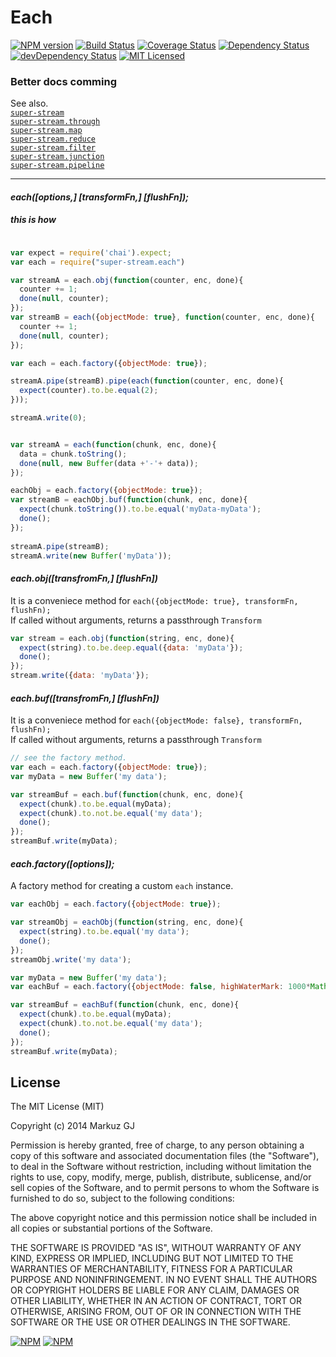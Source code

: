 # Each


[![NPM version](https://badge.fury.io/js/super-stream.each.png)](https://npmjs.org/package/super-stream.each)
[![Build Status](https://travis-ci.org/markuz-gj/super-stream.each.png?branch=master)](https://travis-ci.org/markuz-gj/super-stream.each)
[![Coverage Status](https://coveralls.io/repos/markuz-gj/super-stream.each/badge.png?branch=master)](https://coveralls.io/r/markuz-gj/super-stream.each?branch=master)
[![Dependency Status](https://david-dm.org/markuz-gj/super-stream.each.png)](https://david-dm.org/markuz-gj/super-stream.each)
[![devDependency Status](https://david-dm.org/markuz-gj/super-stream.each/dev-status.png)](https://david-dm.org/markuz-gj/super-stream.each#info=devDependencies)
[![MIT Licensed](http://img.shields.io/badge/license-MIT-blue.svg)](#license)

### Better docs comming

See also.  
[`super-stream`](https://github.com/markuz-gj/super-stream)  
[`super-stream.through`](https://github.com/markuz-gj/super-stream.through)  
[`super-stream.map`](https://github.com/markuz-gj/super-stream.map)  
[`super-stream.reduce`](https://github.com/markuz-gj/super-stream.reduce)  
[`super-stream.filter`](https://github.com/markuz-gj/super-stream.filter)  
[`super-stream.junction`](https://github.com/markuz-gj/super-stream.junction)  
[`super-stream.pipeline`](https://github.com/markuz-gj/super-stream.pipeline)  

* * *


#### _each([options,] [transformFn,] [flushFn]);_

##### this is how



```javascript

var expect = require('chai').expect;
var each = require("super-stream.each")

var streamA = each.obj(function(counter, enc, done){
  counter += 1;
  done(null, counter);
});
var streamB = each({objectMode: true}, function(counter, enc, done){
  counter += 1;
  done(null, counter);
});

var each = each.factory({objectMode: true});

streamA.pipe(streamB).pipe(each(function(counter, enc, done){
  expect(counter).to.be.equal(2);
}));

streamA.write(0);

```



```javascript

var streamA = each(function(chunk, enc, done){
  data = chunk.toString();
  done(null, new Buffer(data +'-'+ data));
});

eachObj = each.factory({objectMode: true});
var streamB = eachObj.buf(function(chunk, enc, done){
  expect(chunk.toString()).to.be.equal('myData-myData');
  done();
});
 
streamA.pipe(streamB);
streamA.write(new Buffer('myData'));

```


#### _each.obj([transfromFn,] [flushFn])_



It is a conveniece method for `each({objectMode: true}, transformFn, flushFn);`  
If called without arguments, returns a passthrough `Transform` 



```javascript
var stream = each.obj(function(string, enc, done){
  expect(string).to.be.deep.equal({data: 'myData'});
  done();
});
stream.write({data: 'myData'});
```


#### _each.buf([transfromFn,] [flushFn])_


It is a conveniece method for `each({objectMode: false}, transformFn, flushFn);`  
If called without arguments, returns a passthrough `Transform` 



```javascript
// see the factory method.
var each = each.factory({objectMode: true});
var myData = new Buffer('my data');

var streamBuf = each.buf(function(chunk, enc, done){
  expect(chunk).to.be.equal(myData);
  expect(chunk).to.not.be.equal('my data');
  done();
});
streamBuf.write(myData);
```


#### _each.factory([options]);_



A factory method for creating a custom `each` instance.  



```javascript
var eachObj = each.factory({objectMode: true});

var streamObj = eachObj(function(string, enc, done){
  expect(string).to.be.equal('my data');
  done();
});
streamObj.write('my data');
```

```javascript
var myData = new Buffer('my data');
var eachBuf = each.factory({objectMode: false, highWaterMark: 1000*Math.pow(2,6)});

var streamBuf = eachBuf(function(chunk, enc, done){
  expect(chunk).to.be.equal(myData);
  expect(chunk).to.not.be.equal('my data');
  done();
});
streamBuf.write(myData);
```

License
---

The MIT License (MIT)

Copyright (c) 2014 Markuz GJ

Permission is hereby granted, free of charge, to any person obtaining a copy of this software and associated documentation files (the "Software"), to deal in the Software without restriction, including without limitation the rights to
use, copy, modify, merge, publish, distribute, sublicense, and/or sell copies of the Software, and to permit persons to whom the Software is furnished to do so, subject to the following conditions:

The above copyright notice and this permission notice shall be included in all copies or substantial portions of the Software.

THE SOFTWARE IS PROVIDED "AS IS", WITHOUT WARRANTY OF ANY KIND, EXPRESS OR IMPLIED, INCLUDING BUT NOT LIMITED TO THE WARRANTIES OF MERCHANTABILITY, FITNESS FOR A PARTICULAR PURPOSE AND NONINFRINGEMENT. IN NO EVENT SHALL THE AUTHORS OR
COPYRIGHT HOLDERS BE LIABLE FOR ANY CLAIM, DAMAGES OR OTHER LIABILITY, WHETHER IN AN ACTION OF CONTRACT, TORT OR OTHERWISE, ARISING FROM, OUT OF OR IN CONNECTION WITH THE SOFTWARE OR THE USE OR OTHER DEALINGS IN THE SOFTWARE.

[![NPM](https://nodei.co/npm/super-stream.each.png)](https://nodei.co/npm/super-stream.each/) [![NPM](https://nodei.co/npm-dl/super-stream.each.png)](https://nodei.co/npm/super-stream.each/)